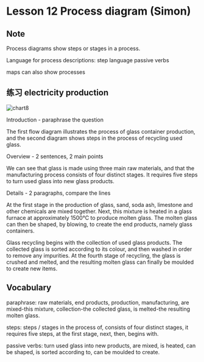 # Lesson 12 Process diagram (Simon)

## Note

Process diagrams show steps or stages in a process.

Language for process descriptions:
step language 
passive verbs

maps can also show processes

## 练习 electricity production

![chart8](https://github.com/Liuhongzhi2018/LearningforIELTS/blob/main/Figures/chart8.PNG)

Introduction - paraphrase the question

The first flow diagram illustrates the process of glass container production, and the second diagram shows steps in the process of recycling used glass.

Overview - 2 sentences, 2 main points

We can see that glass is made using three main raw materials, and that the manufacturing process consists of four distinct stages. It requires five steps to turn used glass into new glass products.

Details - 2 paragraphs, compare the lines

At the first stage in the production of glass, sand, soda ash, limestone and other chemicals are mixed together. Next, this mixture is heated in a glass furnace at approximately 1500℃ to produce molten glass. The molten glass can then be shaped, by blowing, to create the end products, namely glass containers.

Glass recycling begins with the collection of used glass products. The collected glass is sorted according to its colour, and then washed in order to remove any impurities. At the fourth stage of recycling, the glass is crushed and melted, and the resulting molten glass can finally be moulded to create new items.


## Vocabulary

paraphrase: raw materials, end products, production, manufacturing, are mixed-this mixture, collection-the collected glass, is melted-the resulting molten glass.

steps: steps / stages in the process of, consists of four distinct stages, it requires five steps, at the first stage, next, then, begins with.

passive verbs: turn used glass into new products, are mixed, is heated, can be shaped, is sorted according to, can be moulded to create.